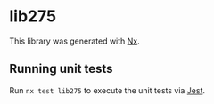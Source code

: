 # lib275

This library was generated with [Nx](https://nx.dev).


## Running unit tests

Run `nx test lib275` to execute the unit tests via [Jest](https://jestjs.io).


